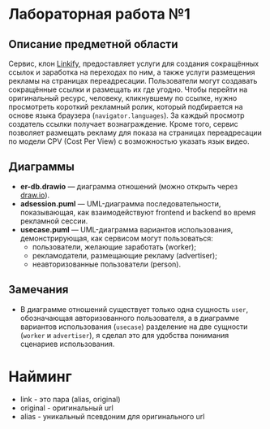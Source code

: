 # Лабораторная работа №1

## Описание предметной области
Сервис, клон [Linkify](https://linkify.ru), предоставляет услуги для создания сокращённых ссылок и заработка на переходах по ним, 
а также услуги размещения рекламы на страницах переадресации.
Пользователи могут создавать сокращённые ссылки и размещать их где угодно.
Чтобы перейти на оригинальный ресурс, человеку, кликнувшему по ссылке, нужно просмотреть короткий рекламный ролик, 
который подбирается на основе языка браузера (`navigator.languages`).
За каждый просмотр создатель ссылки получает вознаграждение.
Кроме того, сервис позволяет размещать рекламу для показа на страницах переадресации по модели CPV (Cost Per View) с возможностью указать язык видео.

## Диаграммы
- **er-db.drawio** — диаграмма отношений (можно открыть через [draw.io](https://app.diagrams.net)).
- **adsession.puml** — UML-диаграмма последовательности, показывающая, как взаимодействуют frontend и backend во время рекламной сессии.
- **usecase.puml** — UML-диаграмма вариантов использования, демонстрирующая, как сервисом могут пользоваться:
    - пользователи, желающие заработать (worker);
    - рекламодатели, размещающие рекламу (advertiser);
    - неавторизованные пользователи (person).

## Замечания
- В диаграмме отношений существует только одна сущность `user`, обозначающая авторизованного пользователя, 
а в диаграмме вариантов использования (`usecase`) разделение на две сущности (`worker` и `advertiser`), я сделал это для удобства понимания сценариев использования.

# Найминг
- link - это пара (alias, original)
- original - оригинальный url
- alias - уникальный псевдоним для оригинального url